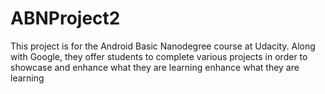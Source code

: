 # ABNProject2
This project is for the Android Basic Nanodegree course at Udacity. Along with Google, they offer students to complete various projects in order to showcase and enhance what they are learning enhance what they are learning
